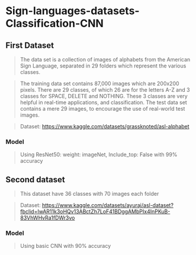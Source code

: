 # Sign-languages-datasets-Classification-CNN
## First Dataset
> The data set is a collection of images of alphabets from the American Sign Language, separated in 29 folders which represent the various classes.


> The training data set contains 87,000 images which are 200x200 pixels. There are 29 classes, of which 26 are for the letters A-Z and 3 classes for SPACE, DELETE and NOTHING.
These 3 classes are very helpful in real-time applications, and classification.
The test data set contains a mere 29 images, to encourage the use of real-world test images.

> Dataset: https://www.kaggle.com/datasets/grassknoted/asl-alphabet

### Model

> Using ResNet50: weight: imageNet, Include_top: False with 99% accuracy
## Second dataset

> This dataset have 36 classes with 70 images each folder

> Dataset: https://www.kaggle.com/datasets/ayuraj/asl-dataset?fbclid=IwAR11k3oHQv13ABctZh7LoF41BDggAMbPIx4InPKuB-83VhWHvRa1fDWr3vo

### Model

> Using basic CNN with 90% accuracy 
